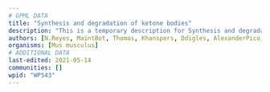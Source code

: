 ```yaml
---
# GPML DATA
title: "Synthesis and degradation of ketone bodies"
description: "This is a temporary description for Synthesis and degradation of ketone bodies"
authors: [N.Reyes, MaintBot, Thomas, Khanspers, Ddigles, AlexanderPico, Egonw, Eweitz]
organisms: [Mus musculus]
# ADDITIONAL DATA
last-edited: 2021-05-14
communities: []
wpid: "WP543"
---
```

